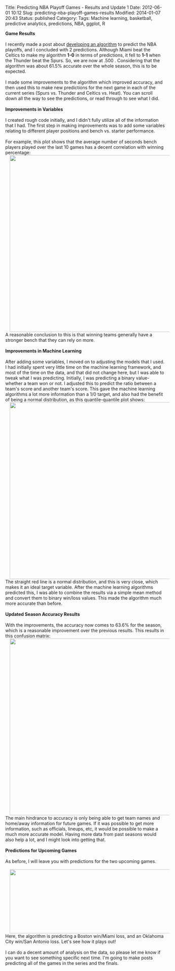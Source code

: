 Title: Predicting NBA Playoff Games - Results and Update 1
Date: 2012-06-01 10:12
Slug: predicting-nba-playoff-games-results
Modified: 2014-01-07 20:43
Status: published
Category: 
Tags: Machine learning, basketball, predictive analytics, predictions, NBA, ggplot, R


<div class='post'>
<b>Game Results</b><br /><br />I recently made a post about <a href="http://viksalgorithms.blogspot.com/2012/05/predicting-nba-finals-with-r.html">developing an algorithm</a> to predict the NBA playoffs, and I concluded with 2 predictions. Although Miami beat the Celtics to make my algorithm <b>1-0</b> in terms of predictions, it fell to <b>1-1</b> when the Thunder beat the Spurs. So, we are now at .500 . Considering that the algorithm was about 61.5% accurate over the whole season, this is to be expected.<br /><br />I made some improvements to the algorithm which improved accuracy, and then used this to make new predictions for the next game in each of the current series (Spurs vs. Thunder and Celtics vs. Heat). You can scroll down all the way to see the predictions, or read through to see what I did.<!--more--><br /><br /><b>Improvements in Variables</b><br /><br />I created rough code initially, and I didn't fully utilize all of the information that I had. The first step in making improvements was to add some variables relating to different player positions and bench vs. starter performance. <br /><br />For example, this plot shows that the average number of seconds bench players played over the last 10 games has a decent correlation with winning percentage: <br /><div class="separator" style="clear: both; text-align: center;"><a href="https://vik-affirm-assets.s3-us-west-1.amazonaws.com/bench_win.png" imageanchor="1" style="margin-left: 1em; margin-right: 1em;"><img border="0" height="555" src="https://vik-affirm-assets.s3-us-west-1.amazonaws.com/bench_win.png" width="640" /></a></div>A reasonable conclusion to this is that winning teams generally have a stronger bench that they can rely on more.<br /><br /><b>Improvements in Machine Learning</b><br /><br />After adding some variables, I moved on to adjusting the models that I used. I had initially spent very little time on the machine learning framework, and most of the time on the data, and that did not change here, but I was able to tweak what I was predicting. Initially, I was predicting a binary value- whether a team won or not. I adjusted this to predict the ratio between a team's score and another team's score. This gave the machine learning algorithms a lot more information than a 1/0 target, and also had the benefit of being a normal distribution, as this quantile-quantile plot shows: <br /><div class="separator" style="clear: both; text-align: center;"><a href="https://vik-affirm-assets.s3-us-west-1.amazonaws.com/qqplot_spread.png" imageanchor="1" style="margin-left: 1em; margin-right: 1em;"><img border="0" height="555" src="https://vik-affirm-assets.s3-us-west-1.amazonaws.com/qqplot_spread.png" width="640" /></a></div>The straight red line is a normal distribution, and this is very close, which makes it an ideal target variable. After the machine learning algorithms predicted this, I was able to combine the results via a simple mean method and convert them to binary win/loss values. This made the algorithm much more accurate than before.<br /><br /><b>Updated Season Accuracy Results</b><br /><br />With the improvements, the accuracy now comes to 63.6% for the season, which is a reasonable improvement over the previous results. This results in this confusion matrix: <br /><div class="separator" style="clear: both; text-align: center;"><a href="https://vik-affirm-assets.s3-us-west-1.amazonaws.com/confmatupdate1.png" imageanchor="1" style="margin-left: 1em; margin-right: 1em;"><img border="0" height="555" src="https://vik-affirm-assets.s3-us-west-1.amazonaws.com/confmatupdate1.png" width="640" /></a></div>The main hindrance to accuracy is only being able to get team names and home/away information for future games. If it was possible to get more information, such as officials, lineups, etc, it would be possible to make a much more accurate model. Having more data from past seasons would also help a lot, and I might look into getting that.<br /><br /><b>Predictions for Upcoming Games</b><br /><br />As before, I will leave you with predictions for the two upcoming games.<br /><br /><div class="separator" style="clear: both; text-align: center;"><a href="https://vik-affirm-assets.s3-us-west-1.amazonaws.com/predictions_update1.png" imageanchor="1" style="margin-left: 1em; margin-right: 1em;"><img border="0" height="201" src="https://vik-affirm-assets.s3-us-west-1.amazonaws.com/predictions_update1.png" width="640" /></a></div>Here, the algorithm is predicting a Boston win/Miami loss, and an Oklahoma City win/San Antonio loss. Let's see how it plays out!<br/><br/> I can do a decent amount of analysis on the data, so please let me know if you want to see something specific next time. I'm going to make posts predicting all of the games in the series and the finals.</div>